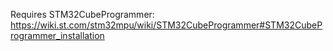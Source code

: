 Requires STM32CubeProgrammer: https://wiki.st.com/stm32mpu/wiki/STM32CubeProgrammer#STM32CubeProgrammer_installation
